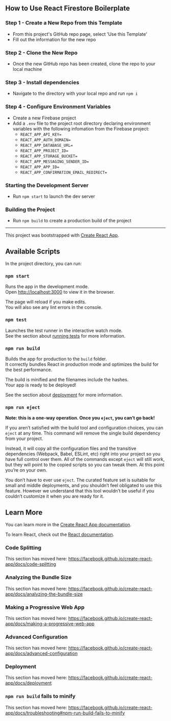 
## How to Use React Firestore Boilerplate

### Step 1 - Create a New Repo from this Template
 - From this project's GitHub repo page, select 'Use this Template'
 - Fill out the information for the new repo

### Step 2 - Clone the New Repo
 - Once the new GitHub repo has been created, clone the repo to your local machine

### Step 3 - Install dependencies
 - Navigate to the directory with your local repo and run `npm i` 

### Step 4 - Configure Environment Variables
 - Create a new Firebase project
 - Add a `.env` file to the project root directory declaring environment variables with the following infomation from the Firebase project:
    - `REACT_APP_API_KEY=`
    - `REACT_APP_AUTH_DOMAIN=`
    - `REACT_APP_DATABASE_URL=`
    - `REACT_APP_PROJECT_ID=`
    - `REACT_APP_STORAGE_BUCKET=`
    - `REACT_APP_MESSAGING_SENDER_ID=`
    - `REACT_APP_APP_ID=`
    - `REACT_APP_CONFIRMATION_EMAIL_REDIRECT=`

### Starting the Development Server
 - Run `npm start` to launch the dev server 

### Building the Project
- Run `npm build` to create a production build of the project

----------------

This project was bootstrapped with [Create React App](https://github.com/facebook/create-react-app).

## Available Scripts

In the project directory, you can run:

### `npm start`

Runs the app in the development mode.<br>
Open [http://localhost:3000](http://localhost:3000) to view it in the browser.

The page will reload if you make edits.<br>
You will also see any lint errors in the console.

### `npm test`

Launches the test runner in the interactive watch mode.<br>
See the section about [running tests](https://facebook.github.io/create-react-app/docs/running-tests) for more information.

### `npm run build`

Builds the app for production to the `build` folder.<br>
It correctly bundles React in production mode and optimizes the build for the best performance.

The build is minified and the filenames include the hashes.<br>
Your app is ready to be deployed!

See the section about [deployment](https://facebook.github.io/create-react-app/docs/deployment) for more information.

### `npm run eject`

**Note: this is a one-way operation. Once you `eject`, you can’t go back!**

If you aren’t satisfied with the build tool and configuration choices, you can `eject` at any time. This command will remove the single build dependency from your project.

Instead, it will copy all the configuration files and the transitive dependencies (Webpack, Babel, ESLint, etc) right into your project so you have full control over them. All of the commands except `eject` will still work, but they will point to the copied scripts so you can tweak them. At this point you’re on your own.

You don’t have to ever use `eject`. The curated feature set is suitable for small and middle deployments, and you shouldn’t feel obligated to use this feature. However we understand that this tool wouldn’t be useful if you couldn’t customize it when you are ready for it.

## Learn More

You can learn more in the [Create React App documentation](https://facebook.github.io/create-react-app/docs/getting-started).

To learn React, check out the [React documentation](https://reactjs.org/).

### Code Splitting

This section has moved here: https://facebook.github.io/create-react-app/docs/code-splitting

### Analyzing the Bundle Size

This section has moved here: https://facebook.github.io/create-react-app/docs/analyzing-the-bundle-size

### Making a Progressive Web App

This section has moved here: https://facebook.github.io/create-react-app/docs/making-a-progressive-web-app

### Advanced Configuration

This section has moved here: https://facebook.github.io/create-react-app/docs/advanced-configuration

### Deployment

This section has moved here: https://facebook.github.io/create-react-app/docs/deployment

### `npm run build` fails to minify

This section has moved here: https://facebook.github.io/create-react-app/docs/troubleshooting#npm-run-build-fails-to-minify
